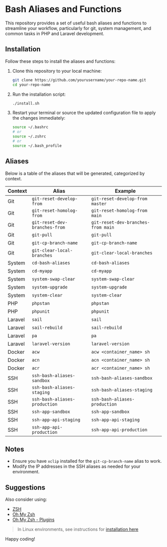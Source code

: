 # Bash Aliases and Functions

This repository provides a set of useful bash aliases and functions to streamline your workflow, particularly for git, system management, and common tasks in PHP and Laravel development.

## Installation

Follow these steps to install the aliases and functions:

1. Clone this repository to your local machine:
    ```bash
    git clone https://github.com/yourusername/your-repo-name.git
    cd your-repo-name
    ```

2. Run the installation script:
    ```bash
    ./install.sh
    ```

3. Restart your terminal or source the updated configuration file to apply the changes immediately:
    ```bash
    source ~/.bashrc
    # or
    source ~/.zshrc
    # or
    source ~/.bash_profile
    ```

## Aliases

Below is a table of the aliases that will be generated, categorized by context.

| Context  | Alias                          | Example                             |
|----------|--------------------------------|-------------------------------------|
| Git      | `git-reset-develop-from`       | `git-reset-develop-from master`     |
| Git      | `git-reset-homolog-from`       | `git-reset-homolog-from main`       |
| Git      | `git-reset-dev-branches-from`  | `git-reset-dev-branches-from main`  |
| Git      | `git-pull`                     | `git-pull`                          |
| Git      | `git-cp-branch-name`           | `git-cp-branch-name`                |
| Git      | `git-clear-local-branches`     | `git-clear-local-branches`          |
| System   | `cd-bash-aliases`              | `cd-bash-aliases`                   |
| System   | `cd-myapp`                     | `cd-myapp`                          |
| System   | `system-swap-clear`            | `system-swap-clear`                 |
| System   | `system-upgrade`               | `system-upgrade`                    |
| System   | `system-clear`                 | `system-clear`                      |
| PHP      | `phpstan`                      | `phpstan`                           |
| PHP      | `phpunit`                      | `phpunit`                           |
| Laravel  | `sail`                         | `sail`                              |
| Laravel  | `sail-rebuild`                 | `sail-rebuild`                      |
| Laravel  | `pa`                           | `pa`                                |
| Laravel  | `laravel-version`              | `laravel-version`                   |
| Docker   | `acw`                          | `acw <container_name> sh`           |
| Docker   | `acn`                          | `acn <container_name> sh`           |
| Docker   | `acr`                          | `acr <container_name> sh`           |
| SSH      | `ssh-bash-aliases-sandbox`     | `ssh-bash-aliases-sandbox`          |
| SSH      | `ssh-bash-aliases-staging`     | `ssh-bash-aliases-staging`          |
| SSH      | `ssh-bash-aliases-production`  | `ssh-bash-aliases-production`       |
| SSH      | `ssh-app-sandbox`              | `ssh-app-sandbox`                   |
| SSH      | `ssh-app-api-staging`          | `ssh-app-api-staging`               |
| SSH      | `ssh-app-api-production`       | `ssh-app-api-production`            |


## Notes

- Ensure you have `xclip` installed for the `git-cp-branch-name` alias to work.
- Modify the IP addresses in the SSH aliases as needed for your environment.

## Suggestions

Also consider using:
- [ZSH](https://github.com/ohmyzsh/ohmyzsh/wiki/Installing-ZSH)
- [Oh My Zsh](https://github.com/ohmyzsh/ohmyzsh)
- [Oh My Zsh  - Plugins](https://github.com/ohmyzsh/ohmyzsh/wiki/Plugins)

> In Linux environments, see instructions for [installation here](https://github.com/jrfernandodasilva/debian-12?tab=readme-ov-file#13-zsh-and-oh-my-zsh)


Happy coding!